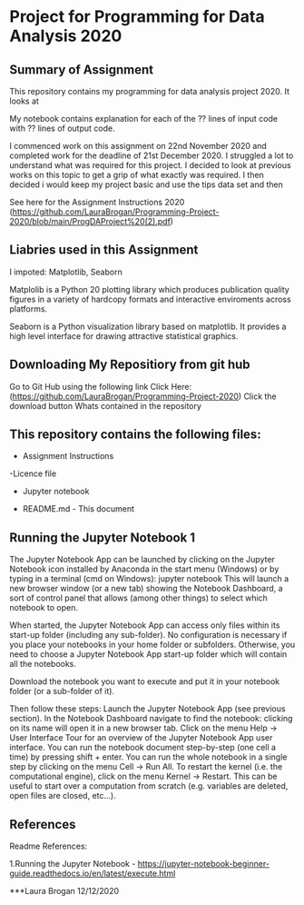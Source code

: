 # Project for Programming for Data Analysis 2020

## Summary of Assignment
This repository contains my programming for data analysis project 2020. It looks at 

My notebook contains explanation for each of the ?? lines of input code with ?? lines of output code.

I commenced work on this assignment on 22nd November 2020 and completed work for the deadline of 21st December 2020.
I struggled a lot to understand what was required for this project.  I decided to look at previous works on this topic to get a grip of what exactly was required.  I then decided i would keep my project basic and use the tips data set and then 

See here for the Assignment Instructions 2020 (https://github.com/LauraBrogan/Programming-Project-2020/blob/main/ProgDAProject%20(2).pdf)

## Liabries used in this Assignment
I impoted: Matplotlib, Seaborn

Matplolib is a Python 20 plotting library which produces publication quality figures in a variety of hardcopy formats and interactive enviroments across platforms.

Seaborn is a Python visualization library based on matplotlib. It provides a high level interface for drawing attractive statistical graphics.

## Downloading My Repositiory from git hub
Go to Git Hub using the following link Click Here:(https://github.com/LauraBrogan/Programming-Project-2020)
Click the download button
Whats contained in the repository
## This repository contains the following files:

- Assignment Instructions

-Licence file
 
- Jupyter notebook

- README.md - This document

## Running the Jupyter Notebook 1
The Jupyter Notebook App can be launched by clicking on the Jupyter Notebook icon installed by Anaconda in the start menu (Windows) or by typing in a terminal (cmd on Windows): jupyter notebook This will launch a new browser window (or a new tab) showing the Notebook Dashboard, a sort of control panel that allows (among other things) to select which notebook to open.

When started, the Jupyter Notebook App can access only files within its start-up folder (including any sub-folder). No configuration is necessary if you place your notebooks in your home folder or subfolders. Otherwise, you need to choose a Jupyter Notebook App start-up folder which will contain all the notebooks.

Download the notebook you want to execute and put it in your notebook folder (or a sub-folder of it).

Then follow these steps: Launch the Jupyter Notebook App (see previous section). In the Notebook Dashboard navigate to find the notebook: clicking on its name will open it in a new browser tab. Click on the menu Help -> User Interface Tour for an overview of the Jupyter Notebook App user interface. You can run the notebook document step-by-step (one cell a time) by pressing shift + enter. You can run the whole notebook in a single step by clicking on the menu Cell -> Run All. To restart the kernel (i.e. the computational engine), click on the menu Kernel -> Restart. This can be useful to start over a computation from scratch (e.g. variables are deleted, open files are closed, etc…).

## References
Readme References:

1.Running the Jupyter Notebook - https://jupyter-notebook-beginner-guide.readthedocs.io/en/latest/execute.html

***Laura Brogan 12/12/2020